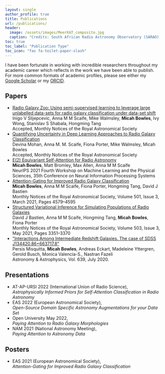 ```yaml
---
layout: single
author_profile: true
title: Publications
url: /publications/
header:
  image: /assets/images/MeerKAT_composite.jpg
  caption: "Credits: South African Radio Astronomy Observatory (SARAO), Image by Alan Warburton / © BBC / Better Images of AI / Plant / CC-BY 4.0"
toc: true
toc_label: "Publication Type"
toc_icon: "fas fa-toilet-paper-slash"
---
```


I have been fortunate in working with incredible researchers throughout my
academic career which reflects in the work we have been able to publish.
For more common formats of academic profiles, please see either my
[Google Scholar](https://scholar.google.com/citations?user=Q7ziv7YAAAAJ&hl=en)
or my [ORCID](https://orcid.org/0000-0001-5838-8405).


## Papers
- [Radio Galaxy Zoo: Using semi-supervised learning to leverage large unlabelled data-sets for radio galaxy classification under data-set shift](https://arxiv.org/abs/2204.08816)  
Inigo V Slijepcevic, Anna M M Scaife, Mike Walmsley, __Micah Bowles__, Ivy Wong, Stanislav S Shabala, Hongming Tang  
Accepted, Monthly Notices of the Royal Astronomical Society
- [Quantifying Uncertainty in Deep Learning Approaches to Radio Galaxy Classification](https://arxiv.org/abs/2201.01203)  
Devina Mohan, Anna M. M. Scaife, Fiona Porter, Mike Walmsley, Micah Bowles  
Accepted, Monthly Notices of the Royal Astronomical Society
- [E(2) Equivariant Self-Attention for Radio Astronomy](https://arxiv.org/abs/2111.04742)  
__Micah Bowles__, Matt Bromley, Max Allen, Anna M M Scaife  
NeurIPS 2021 Fourth Workshop on Machine Learning and the Physical Sciences, 35th Conference on Neural Information Processing Systems
- [Attention-Gating for Improved Radio Galaxy Classification](https://doi.org/10.1093/mnras/staa3946)  
__Micah Bowles__, Anna M M Scaife, Fiona Porter, Hongming Tang, David J Bastien  
Monthly Notices of the Royal Astronomical Society, Volume 501, Issue 3, March 2021, Pages 4579–4595
- [Structured Variational Inference for Simulating Populations of Radio Galaxies](https://doi.org/10.1093/mnras/stab588)  
David J Bastien, Anna M M Scaife, Hongming Tang, __Micah Bowles__, Fiona Porter  
Monthly Notices of the Royal Astronomical Society, Volume 503, Issue 3, May 2021, Pages 3351–3370
- ["Interactions Among Intermediate Redshift Galaxies. The case of SDSS J134420.86+663717.8"](https://www.aanda.org/articles/aa/full_html/2020/07/aa37009-19/aa37009-19.html)  
Persis Misquitta, __Micah Bowles__, Andreas Eckart, Madeleine Yttergren, Gerold Busch, Monica Valencia-S., Nastran Fazeli  
Astronomy & Astrophysics, Vol. 639, July 2020.

## Presentations
- AT-AP-URSI 2022 (International Union of Radio Science),  
_Astrophysically Informed Priors for Self-Attention Classification in Radio Astronomy_
- EAS 2022 (European Astronomical Society),  
_Open-Source Domain Specific Astronomy Augmentations for your Data Set_
- Open University May 2022,  
_Paying Attention to Radio Galaxy Morphologies_
- NAM 2021 (National Astronomy Meeting),  
_Paying Attention to Astronomy Data_

## Posters
- EAS 2021 (European Astronomical Society),  
_Attention-Gating for Improved Radio Galaxy Classification_
